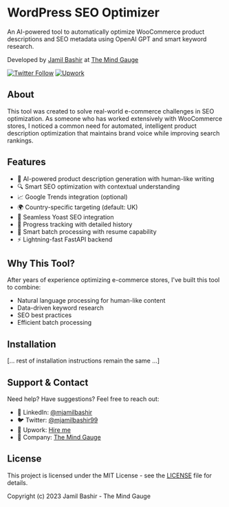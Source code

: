 # WordPress SEO Optimizer

An AI-powered tool to automatically optimize WooCommerce product descriptions and SEO metadata using OpenAI GPT and smart keyword research.

Developed by [Jamil Bashir](https://www.linkedin.com/in/mjamilbashir/) at [The Mind Gauge](https://themindgauge.com)

[![Twitter Follow](https://img.shields.io/twitter/follow/mjamilbashir99?style=social)](https://x.com/mjamilbashir99)
[![Upwork](https://img.shields.io/badge/Upwork-Hire%20Me-green)](https://www.upwork.com/freelancers/~01ce14c6054306a97e)

## About

This tool was created to solve real-world e-commerce challenges in SEO optimization. As someone who has worked extensively with WooCommerce stores, I noticed a common need for automated, intelligent product description optimization that maintains brand voice while improving search rankings.

## Features

- 🤖 AI-powered product description generation with human-like writing
- 🔍 Smart SEO optimization with contextual understanding
- 📈 Google Trends integration (optional)
- 🌍 Country-specific targeting (default: UK)
- 📝 Seamless Yoast SEO integration
- 💾 Progress tracking with detailed history
- 🔄 Smart batch processing with resume capability
- ⚡ Lightning-fast FastAPI backend

## Why This Tool?

After years of experience optimizing e-commerce stores, I've built this tool to combine:
- Natural language processing for human-like content
- Data-driven keyword research
- SEO best practices
- Efficient batch processing

## Installation

[... rest of installation instructions remain the same ...]

## Support & Contact

Need help? Have suggestions? Feel free to reach out:

- 🔗 LinkedIn: [@mjamilbashir](https://www.linkedin.com/in/mjamilbashir/)
- 🐦 Twitter: [@mjamilbashir99](https://x.com/mjamilbashir99)
- 💼 Upwork: [Hire me](https://www.upwork.com/freelancers/~01ce14c6054306a97e)
- 🏢 Company: [The Mind Gauge](https://themindgauge.com)

## License

This project is licensed under the MIT License - see the [LICENSE](LICENSE) file for details.

Copyright (c) 2023 Jamil Bashir - The Mind Gauge 